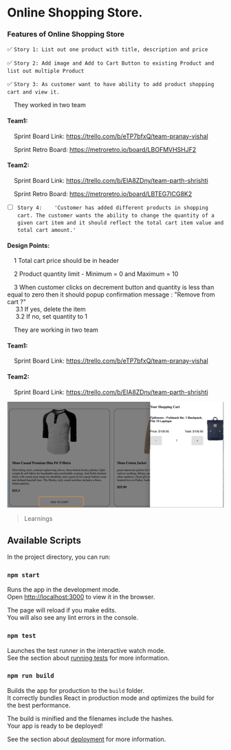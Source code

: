 # Online Shopping Store.

### Features of Online Shopping Store 
:white_check_mark:  `Story 1: List out one product with title, description and price`

:white_check_mark:  `Story 2: Add image and Add to Cart Button to existing Product and list out multiple Product`

:white_check_mark:  `Story 3: As customer want to have ability to add product shopping cart and view it.`

&nbsp;&nbsp;&nbsp; They  worked in two team

 #### Team1:

&nbsp;&nbsp;&nbsp; Sprint Board Link:    https://trello.com/b/eTP7bfxQ/team-pranay-vishal

&nbsp;&nbsp;&nbsp; Sprint Retro Board:   https://metroretro.io/board/LBOFMVHSHJF2

 #### Team2:

&nbsp;&nbsp;&nbsp; Sprint Board Link:    https://trello.com/b/EIA8ZDny/team-parth-shrishti

&nbsp;&nbsp;&nbsp; Sprint Retro Board:   https://metroretro.io/board/LBTEG7ICG8K2


- [ ] `Story 4:    'Customer has added different products in shopping cart. The customer wants the ability to change the quantity of a given cart item and it should reflect the total cart item value and total cart amount.' 											`

 #### Design Points:     
&nbsp;&nbsp;&nbsp; 1	Total cart price should be in header

&nbsp;&nbsp;&nbsp; 2	Product quantity limit - Minimum = 0 and Maximum = 10

&nbsp;&nbsp;&nbsp; 3	When customer clicks on decrement button and quantity is less than equal to zero then it should popup confirmation message : "Remove from &nbsp;&nbsp;&nbsp;&nbsp;    cart ?"								
&nbsp;&nbsp;&nbsp;&nbsp;       3.1	If yes, delete the item							
&nbsp;&nbsp;&nbsp;&nbsp;      3.2	If no, set quantity to 1

&nbsp;&nbsp;&nbsp; They are working in two team

 #### Team1:

&nbsp;&nbsp;&nbsp; Sprint Board Link:    https://trello.com/b/eTP7bfxQ/team-pranay-vishal

#### Team2:

&nbsp;&nbsp;&nbsp; Sprint Board Link:    https://trello.com/b/EIA8ZDny/team-parth-shrishti

![Product](readme/AddToShoppingCart.png?raw=true "Title")
>Learnings
 
            

## Available Scripts

In the project directory, you can run:

### `npm start`

Runs the app in the development mode.\
Open [http://localhost:3000](http://localhost:3000) to view it in the browser.

The page will reload if you make edits.\
You will also see any lint errors in the console.

### `npm test`

Launches the test runner in the interactive watch mode.\
See the section about [running tests](https://facebook.github.io/create-react-app/docs/running-tests) for more information.

### `npm run build`

Builds the app for production to the `build` folder.\
It correctly bundles React in production mode and optimizes the build for the best performance.

The build is minified and the filenames include the hashes.\
Your app is ready to be deployed!

See the section about [deployment](https://facebook.github.io/create-react-app/docs/deployment) for more information.


